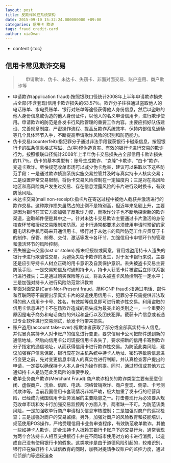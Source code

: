 ```yaml
---
layout: post
title: 反欺诈风控系统架构
date: 2015-09-10 15:32:24.000000000 +09:00
categories: 信用卡 欺诈
tags: fraud credit-card
author: xiaOvan
---
```


* content
{:toc}

## 信用卡常见欺诈交易

>&nbsp;&nbsp;&nbsp;&nbsp;&nbsp;    申请欺诈、伪卡、未达卡、失窃卡、非面对面交易、账户盗用、商户欺诈等

- 申请欺诈(application fraud):按照银联口径统计2008年上半年申请欺诈损失占全部(不含套现)信用卡欺诈损失的63.57％。欺诈分子往往通过盗取他人的电话账单、水电费账单、银行对账单等途径获得他人身份信息，然后以盗取的他人身份信息或伪造的他人身份证件，以他人的名义申请信用卡，进行欺诈使用。申请欺诈的防范是各发卡行风险管理的重要工作内容。主要应抓好队伍建设、完善规章制度、严密操作流程、提高反欺诈系统效率、保持内部信息通畅等几个具体环节入手，不断提高申请欺诈风险的识别和防范能力。
- 伪卡交易(counterfeit):指犯罪分子通过非法手段截获银行卡磁条信息，按照银行卡的磁条信息格式写磁、凸(平)印伪造真实、有效的银行卡进行交易的欺诈行为。按照银联口径统计2008年上半年伪卡交易损失占全部信用卡欺诈损失的11.7％。伪卡的基本类型有：账号生成欺诈、“克隆”卡欺诈、“白卡”欺诈、变造卡欺诈。尽快规范收单市场可以减少伪卡危害，建议可以采取以下这些防范手段：一是通过欺诈侦测系统实施交易控管并及时与真实持卡人核实交易；二是设置异常交易限制，将伪卡交易风险控制在一定幅度内；三是对在高风险地区和高风险商户发生过交易、存在信息泄露风险的卡片进行及时换卡，有效防范风险。
- 未达卡交易(mail non-receipt):指卡片在寄送过程中被他人截获并激活进行的欺诈交易。这种欺诈损失虽然占的比例不是特别高，但近年来急剧上升，主要是因为银行在其它方面加强了反欺诈力度，而欺诈分子也不断地探索新的欺诈渠道，盗取邮件便是其中之一。针对未达卡交易欺诈主要通过卡片激活的身份核查环节和授权交易限制来防范。发卡行通常都要求必须使用申请时预留的家庭电话和手机号码来开通信用卡。银行对于未达卡的风险防范工作应贯穿于卡的制作、保管、邮寄、交付、激活等发卡各环节，加强信用卡申领环节的管理和激活环节的风险控制。
- 丢失被盗卡交易(lost or stolen):指未经授权或同意，冒用或盗用持卡人遗失的银行卡进行欺骗性交易。为避免失窃卡欺诈的发生，对于发卡银行来说，主要还是应引导持卡人树立正确的用卡意识及自我保护意识。丢失被盗卡交易主要防范手段，一是交易短信及时通知持卡人，持卡人获悉卡片被盗后立即联系银行进行挂失；二是通过购买保险等方式，将丢失被盗卡风险控制在一定水平；三是加强对持卡人进行风险防范常识教育
- 非面对面交易(Card-Nor-Present fraud，简称CNP fraud):指通过电话、邮件和互联网等不需要出示真实卡片的渠道使用信用卡，犯罪分子只需提供非法取得的他人信用卡卡号、姓名，有效期等信息即可进行欺诈性交易。利用盗取的信用卡信息进行卡不在场欺诈造成的损失成为最突出的类别之一，一个重要的原因是电子商务和电话商务的兴起和盛行以及团伙犯罪。截获卡片信息或者通过专业软件进行交易测试，给发卡行带来损失。
- 账户盗用(account take-over):指欺诈者获取了部分或全部真实持卡人信息，并假冒真实持卡人对卡账户的信息进行变更，要求信用卡公司把邮件送到新的通信地址，然后向信用卡公司谎报信用卡丢失了，要求把新的信用卡寄到欺诈分子指定的通信地址，从而获得信用卡进行欺诈性交易。为防范此类风险，建议加强客户信息保密，银行应在对主机系统中持卡人地址、密码等敏感信息进行变更之前，先对变更信息申请人的真实性进行判断，并认真检查客户提出的申请，一定要以确保持卡人本人身份为操作前提。同时，通过短信或其他方式通知持卡人是防范此类风险的重要手段。
- 收单业务商户欺诈(Merchant Fraud):商户欺诈相关的欺诈类型主要有恶意倒闭、虚假商户、洗单、信函、电话、网络营销欺诈、商户套现、侧录、卡号测试欺诈等。当前我国信用卡套现情况非常严峻，极大加重了发卡行的经营风险，已经成为我国信用卡业务发展的主要隐患之一。打击套现行为必须要从规范收单市场和发卡行加强交易监控两个方面入手，两者缺一不可。为防范该类风险，一是加强收单行商户申请相关信息审核控制；二是加强对商户的巡视检查；三是加强对商户的交易监控。另外，加强对商户的风险教育和技能培训，规范使用POS操作，严格受理信用卡业务审查程序，有效防范收单欺诈。其他一些如持卡人欺诈，即合法持卡人抵赖其银行卡账户下的交易行为，通常表现为两个合法持卡人相互交换银行卡并在不同城市使用对方的卡进行消费，以造成自己没有使用银行卡的假象。这类欺诈是由于道德风险引起的，较难识别，银行应在做好持卡人诚信教育的同时，加强对提请争议账户的监控力度，通过经侦部门等途径追查
